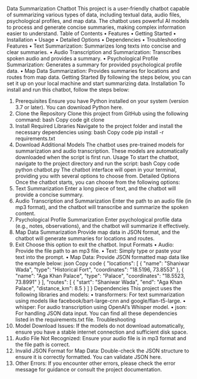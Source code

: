 Data Summarization Chatbot
This project is a user-friendly chatbot capable of summarizing various types of data, including textual data, audio files, psychological profiles, and map data. The chatbot uses powerful AI models to process and generate concise summaries, making complex information easier to understand.
Table of Contents
•	Features
•	Getting Started
•	Installation
•	Usage
•	Detailed Options
•	Dependencies
•	Troubleshooting
Features
•	Text Summarization: Summarizes long texts into concise and clear summaries.
•	Audio Transcription and Summarization: Transcribes spoken audio and provides a summary.
•	Psychological Profile Summarization: Generates a summary for provided psychological profile data.
•	Map Data Summarization: Provides summaries for locations and routes from map data.
Getting Started
By following the steps below, you can set it up on your local machine and start summarizing data.
Installation
To install and run this chatbot, follow the steps below:
1. Prerequisites
Ensure you have Python installed on your system (version 3.7 or later). You can download Python here.
2. Clone the Repository
Clone this project from GitHub using the following command:
bash
Copy code
git clone <your-repo-url>
3. Install Required Libraries
Navigate to the project folder and install the necessary dependencies using:
bash
Copy code
pip install -r requirements.txt
4. Download Additional Models
The chatbot uses pre-trained models for summarization and audio transcription. These models are automatically downloaded when the script is first run.
Usage
To start the chatbot, navigate to the project directory and run the script:
bash
Copy code
python chatbot.py
The chatbot interface will open in your terminal, providing you with several options to choose from.
Detailed Options
Once the chatbot starts, you can choose from the following options:
1.	Text Summarization
Enter a long piece of text, and the chatbot will provide a concise summary.
2.	Audio Transcription and Summarization
Enter the path to an audio file (in mp3 format), and the chatbot will transcribe and summarize the spoken content.
3.	Psychological Profile Summarization
Enter psychological profile data (e.g., notes, observations), and the chatbot will summarize it effectively.
4.	Map Data Summarization
Provide map data in JSON format, and the chatbot will generate summaries for locations and routes.
5.	Exit
Choose this option to exit the chatbot.
Input Formats
•	Audio: Provide the file path to an mp3 file.
•	Text: Simply type or paste your text into the prompt.
•	Map Data: Provide JSON formatted map data like the example below:
json
Copy code
{
  "locations": [
    { "name": "Shaniwar Wada", "type": "Historical Fort", "coordinates": "18.5196, 73.8553" },
    { "name": "Aga Khan Palace", "type": "Palace", "coordinates": "18.5523, 73.8991" }
  ],
  "routes": [
    { "start": "Shaniwar Wada", "end": "Aga Khan Palace", "distance_km": 8.5 }
  ]
}
Dependencies
This project uses the following libraries and models:
•	transformers: For text summarization using models like facebook/bart-large-cnn and google/flan-t5-large.
•	whisper: For audio transcription using OpenAI’s Whisper model.
•	json: For handling JSON data input.
You can find all these dependencies listed in the requirements.txt file.
Troubleshooting
1.	Model Download Issues:
If the models do not download automatically, ensure you have a stable internet connection and sufficient disk space.
2.	Audio File Not Recognized:
Ensure your audio file is in mp3 format and the file path is correct.
3.	Invalid JSON Format for Map Data:
Double-check the JSON structure to ensure it is correctly formatted. You can validate JSON here.
4.	Other Errors:
If you encounter other errors, please check the error message for guidance or consult the project documentation.

